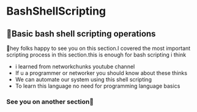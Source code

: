 ﻿# BashShellScripting
<h2>🐚Basic bash shell scripting operations</h2>
<p> 👋hey folks happy to see you on this section.I covered the most important scripting process in this section.this is enough for bash scripting i think</p>
<ul>
<li>i learned from networkchunks youtube channel</li>
<li>If u a programmer or networker you should know about these thinks</li>
<li>We can automate our system using this shell scripting</li>
<li>To learn this language no need for programming language basics</li>
</ul>
<h3>See you on another section🐢</h3>
